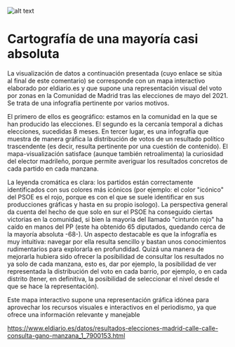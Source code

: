 ![alt text](https://github.com/raul4198/Periodismo-de-datos-21-22-apuntes-y-ejercicios-/blob/main/captura%20de%20pantalla%20eldiario.es.PNG)

# Cartografía de una mayoría casi absoluta

La visualización de datos a continuación presentada (cuyo enlace se sitúa al final de este comentario) se corresponde con un mapa interactivo elaborado por eldiario.es y que supone una representación visual del voto por zonas en la Comunidad de Madrid tras las elecciones de mayo del 2021. Se trata de una infografía pertinente por varios motivos.

El primero de ellos es geográfico: estamos en la comunidad en la que se han producido las elecciones. El segundo es la cercanía temporal a dichas elecciones, sucedidas 8 meses. En tercer lugar, es una infografía que muestra de manera gráfica la distribución de votos de un resultado político trascendente (es decir, resulta pertinente por una cuestión de contenido). El mapa-visualización satisface (aunque también retroalimenta) la curiosidad del elector madrileño, porque permite averiguar los resultados concretos de cada partido en cada manzana.

La leyenda cromática es clara: los partidos están correctamente identificados con sus colores más icónicos (por ejemplo: el color "icónico" del PSOE es el rojo, porque es con el que se suele identificar en sus producciones gráficas y hasta en su propio isologo). La perspectiva general da cuenta del hecho de que solo en sur el PSOE ha conseguido ciertas victorias en la comunidad, si bien la mayoría del llamado "cinturón rojo" ha caído en manos del PP (este ha obtenido 65 diputados, quedando cerca de la mayoría absoluta -68-). Un aspecto destacable es que la infografía es muy intuitiva: navegar por ella resulta sencillo y bastan unos conocimientos rudimentarios para explorarla en profundidad. Quizá una manera de mejorarla hubiera sido ofrecer la posibilidad de consultar los resultados no ya solo de cada manzana, esto es, dar por ejemplo, la posibilidad de ver representada la distribución del voto en cada barrio, por ejemplo, o en cada distrito (tener, en definitiva, la posibilidad de seleccionar el nivel desde el que se hace la representación).

Este mapa interactivo supone una representación gráfica idónea para aprovechar los recursos visuales e interactivos en el periodismo, ya que ofrece una información relevante y manejable

https://www.eldiario.es/datos/resultados-elecciones-madrid-calle-calle-consulta-gano-manzana_1_7900153.html
